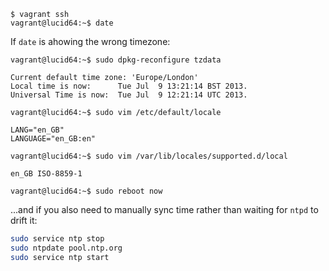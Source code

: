 ```console
$ vagrant ssh
vagrant@lucid64:~$ date
```

If `date` is ahowing the wrong timezone:

```console
vagrant@lucid64:~$ sudo dpkg-reconfigure tzdata

Current default time zone: 'Europe/London'
Local time is now:      Tue Jul  9 13:21:14 BST 2013.
Universal Time is now:  Tue Jul  9 12:21:14 UTC 2013.

vagrant@lucid64:~$ sudo vim /etc/default/locale

LANG="en_GB"
LANGUAGE="en_GB:en"

vagrant@lucid64:~$ sudo vim /var/lib/locales/supported.d/local

en_GB ISO-8859-1

vagrant@lucid64:~$ sudo reboot now
```

...and if you also need to manually sync time rather than waiting for `ntpd` to drift it:

```bash
sudo service ntp stop
sudo ntpdate pool.ntp.org
sudo service ntp start
```